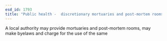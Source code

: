 ```yaml
---
esd_id: 1793
title: "Public health -  discretionary mortuaries and post-mortem rooms."
---
```


A local authority may provide mortuaries and post-mortem rooms, may make byelaws and charge for the use of the same

